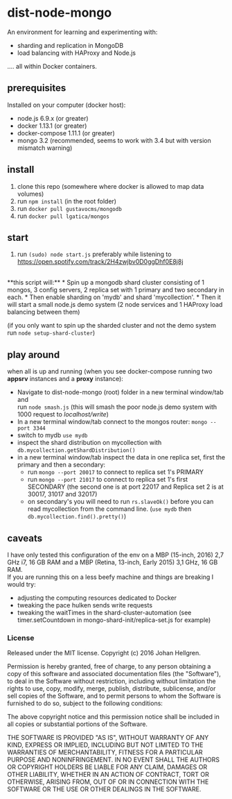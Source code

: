 # dist-node-mongo

An environment for learning and experimenting with:

- sharding and replication in MongoDB
- load balancing with HAProxy and Node.js

.... all within Docker containers.

## prerequisites

Installed on your computer (docker host):

- node.js 6.9.x (or greater)
- docker 1.13.1 (or greater)
- docker-compose 1.11.1 (or greater)
- mongo 3.2 (recommended, seems to work with 3.4 but with version mismatch warning)

## install

1) clone this repo (somewhere where docker is allowed to map data volumes)  
2) run `npm install` (in the root folder)  
3) run `docker pull gustavocms/mongodb`  
4) run `docker pull lgatica/mongos`  

## start

1) run `(sudo) node start.js` preferably while listening to https://open.spotify.com/track/2H4zwjbv0D0ggDhf0E8j8j     
<br/>
**this script will:**
* Spin up a mongodb shard cluster consisting of 1 mongos, 3 config servers, 2 replica set with 1 primary and two secondary in each.
* Then enable sharding on 'mydb' and shard 'mycollection'.  
* Then it will start a small node.js demo system (2 node services and 1 HAProxy load balancing between them)

(if you only want to spin up the sharded cluster and not the demo system run `node setup-shard-cluster`)

## play around

when all is up and running (when you see docker-compose running two **appsrv** instances and a **proxy** instance):
* Navigate to dist-node-mongo (root) folder in a new terminal window/tab and   
run `node smash.js` (this will smash the poor node.js demo system with 1000 request to *localhost/write*)
* In a new terminal window/tab connect to the mongos router: `mongo --port 3344`
* switch to mydb `use mydb`
* inspect the shard distribution on mycollection with `db.mycollection.getShardDistribution()`
* in a new terminal window/tab inspect the data in one replica set, first the primary and then a secondary:
  - run `mongo --port 20017` to connect to replica set 1's PRIMARY
  - run `mongo --port 21017` to connect to replica set 1's first SECONDARY (the second one is at port 22017 and Replica set 2 is at 30017, 31017 and 32017)
  - on secondary's you will need to run `rs.slaveOk()` before you can read mycollection from the command line. (`use mydb` then `db.mycollection.find().pretty()`)

## caveats
I have only tested this configuration of the env on a MBP (15-inch, 2016) 2,7 GHz i7, 16 GB RAM and a MBP (Retina, 13-inch, Early 2015) 3,1 GHz, 16 GB RAM.  
If you are running this on a less beefy machine and things are breaking I would try:
* adjusting the computing resources dedicated to Docker
* tweaking the pace hulken sends write requests
* tweaking the waitTimes in the shard-cluster-automation (see timer.setCountdown in mongo-shard-init/replica-set.js for example)


### License

Released under the MIT license. Copyright (c) 2016 Johan Hellgren.

Permission is hereby granted, free of charge, to any person obtaining a copy of this software and associated documentation files (the "Software"), to deal in the Software without restriction, including without limitation the rights to use, copy, modify, merge, publish, distribute, sublicense, and/or sell copies of the Software, and to permit persons to whom the Software is furnished to do so, subject to the following conditions:

The above copyright notice and this permission notice shall be included in all copies or substantial portions of the Software.

THE SOFTWARE IS PROVIDED "AS IS", WITHOUT WARRANTY OF ANY KIND, EXPRESS OR IMPLIED, INCLUDING BUT NOT LIMITED TO THE WARRANTIES OF MERCHANTABILITY, FITNESS FOR A PARTICULAR PURPOSE AND NONINFRINGEMENT. IN NO EVENT SHALL THE AUTHORS OR COPYRIGHT HOLDERS BE LIABLE FOR ANY CLAIM, DAMAGES OR OTHER LIABILITY, WHETHER IN AN ACTION OF CONTRACT, TORT OR OTHERWISE, ARISING FROM, OUT OF OR IN CONNECTION WITH THE SOFTWARE OR THE USE OR OTHER DEALINGS IN THE SOFTWARE.
